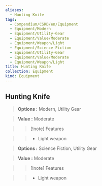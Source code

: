 ```yaml
---
aliases:
  - Hunting Knife
tags:
  - Compendium/CSRD/en/Equipment
  - Equipment/Modern
  - Equipment/Utility-Gear
  - Equipment/Value/Moderate
  - Equipment/Weapon/Light
  - Equipment/Science-Fiction
  - Equipment/Utility-Gear
  - Equipment/Value/Moderate
  - Equipment/Weapon/Light
title: Hunting Knife
collection: Equipment
kind: Equipment
---
```

## Hunting Knife    
    
>    
> **Options :** Modern, Utility Gear    
> **Value :** Moderate    
>>[!note] Features    
>> - Light weapon    
    
>    
> **Options :** Science Fiction, Utility Gear    
> **Value :** Moderate    
>>[!note] Features    
>> - Light weapon